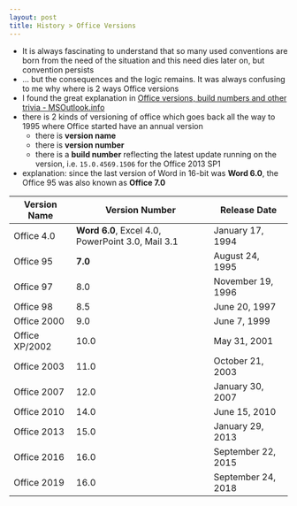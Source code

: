 ```yaml
---
layout: post
title: History > Office Versions
---
```

* It is always fascinating to understand that so many used conventions are born from the need of the situation and this need dies later on, but convention persists
* ... but the consequences and the logic remains. It was always confusing to me why where is 2 ways Office versions
* I found the great explanation in [Office versions, build numbers and other trivia - MSOutlook.info](https://www.msoutlook.info/question/200)
* there is 2 kinds of versioning of office which goes back all the way to 1995 where Office started have an annual version
    * there is **version name**
    * there is **version number**
    * there is a **build number** reflecting the latest update running on the version, i.e. `15.0.4569.1506` for the Office 2013 SP1
* explanation: since the last version of Word in 16-bit was **Word 6.0**, the Office 95 was also known as **Office 7.0** 

Version Name   | Version Number                                    | Release Date
---------------|---------------------------------------------------|-------------------
Office 4.0     | **Word 6.0**, Excel 4.0, PowerPoint 3.0, Mail 3.1 | January 17, 1994
Office 95      | **7.0**                                           | August 24, 1995
Office 97      | 8.0                                               | November 19, 1996
Office 98      | 8.5                                               | June 20, 1997
Office 2000    | 9.0                                               | June 7, 1999
Office XP/2002 | 10.0                                              | May 31, 2001
Office 2003    | 11.0                                              | October 21, 2003
Office 2007    | 12.0                                              | January 30, 2007
Office 2010    | 14.0                                              | June 15, 2010
Office 2013    | 15.0                                              | January 29, 2013
Office 2016    | 16.0                                              | September 22, 2015
Office 2019    | 16.0                                              | September 24, 2018
